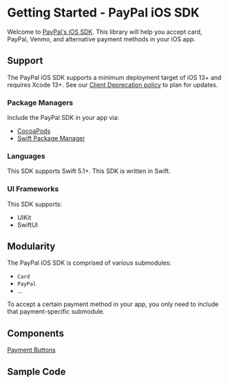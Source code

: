 # Getting Started - PayPal iOS SDK

Welcome to [PayPal's iOS SDK](https://github.com/paypal/ios-sdk). This library will help you accept card, PayPal, Venmo, and alternative payment methods in your iOS app.

## Support

The PayPal iOS SDK supports a minimum deployment target of iOS 13+ and requires Xcode 13+. See our [Client Deprecation policy](https://developer.paypal.com/braintree/docs/guides/client-sdk/deprecation-policy/ios/v5) to plan for updates.

### Package Managers
Include the PayPal SDK in your app via:

* [CocoaPods](https://guides.cocoapods.org/using/using-cocoapods.html)
* [Swift Package Manager](https://developer.apple.com/documentation/swift_packages/adding_package_dependencies_to_your_app)

### Languages

This SDK supports Swift 5.1+. This SDK is written in Swift.

### UI Frameworks
This SDK supports:

* UIKit
* SwiftUI

## Modularity

The PayPal iOS SDK is comprised of various submodules:
* `Card`
* `PayPal`
* ...

To accept a certain payment method in your app, you only need to include that payment-specific submodule.

## Components
[Payment Buttons](./components/payment_buttons.md)

## Sample Code

<!-- TODO: - link to each component spec docs, once complete (spec/client/ios/components/) -->
